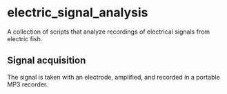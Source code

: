 # electric_signal_analysis

A collection of scripts that analyze recordings of electrical signals from electric fish.

## Signal acquisition
The signal is taken with an electrode, amplified, and recorded in a portable MP3 recorder.
